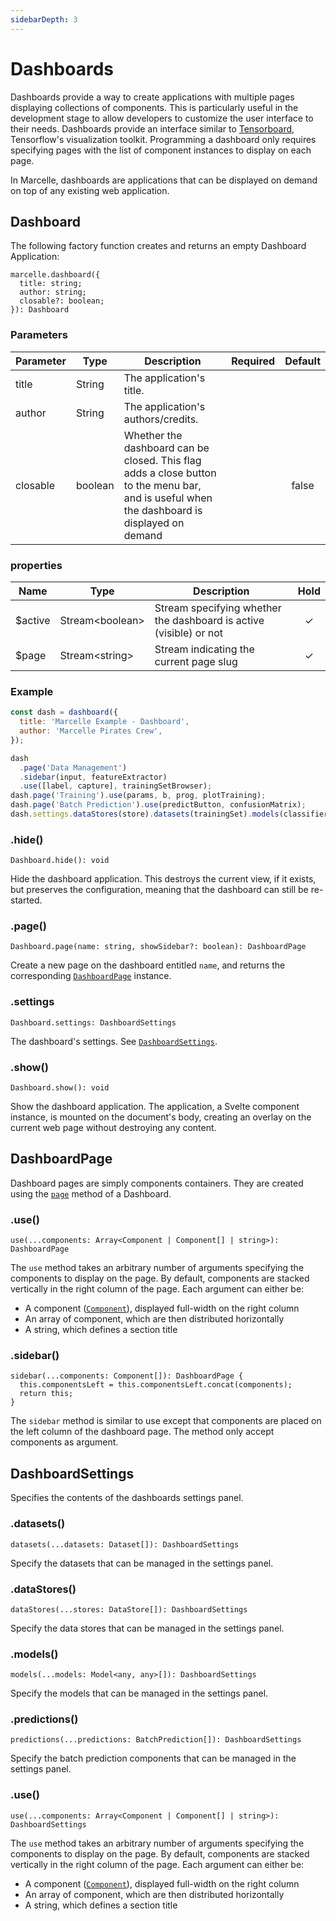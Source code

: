 ```yaml
---
sidebarDepth: 3
---
```


# Dashboards

Dashboards provide a way to create applications with multiple pages displaying collections of components. This is particularly useful in the development stage to allow developers to customize the user interface to their needs. Dashboards provide an interface similar to [Tensorboard](https://www.tensorflow.org/tensorboard), Tensorflow's visualization toolkit. Programming a dashboard only requires specifying pages with the list of component instances to display on each page.

In Marcelle, dashboards are applications that can be displayed on demand on top of any existing web application.

## Dashboard

The following factory function creates and returns an empty Dashboard Application:

```tsx
marcelle.dashboard({
  title: string;
  author: string;
  closable?: boolean;
}): Dashboard
```

### Parameters

| Parameter | Type    | Description                                                                                                                                 | Required | Default |
| --------- | ------- | ------------------------------------------------------------------------------------------------------------------------------------------- | :------: | :-----: |
| title     | String  | The application's title.                                                                                                                    |          |         |
| author    | String  | The application's authors/credits.                                                                                                          |          |         |
| closable  | boolean | Whether the dashboard can be closed. This flag adds a close button to the menu bar, and is useful when the dashboard is displayed on demand |          |  false  |

### properties

| Name     | Type              | Description                                                        | Hold |
| -------- | ----------------- | ------------------------------------------------------------------ | :--: |
| \$active | Stream\<boolean\> | Stream specifying whether the dashboard is active (visible) or not |  ✓   |
| \$page   | Stream\<string\>  | Stream indicating the current page slug                            |  ✓   |

### Example

```js
const dash = dashboard({
  title: 'Marcelle Example - Dashboard',
  author: 'Marcelle Pirates Crew',
});

dash
  .page('Data Management')
  .sidebar(input, featureExtractor)
  .use([label, capture], trainingSetBrowser);
dash.page('Training').use(params, b, prog, plotTraining);
dash.page('Batch Prediction').use(predictButton, confusionMatrix);
dash.settings.dataStores(store).datasets(trainingSet).models(classifier).predictions(batchMLP);
```

### .hide()

```tsx
Dashboard.hide(): void
```

Hide the dashboard application. This destroys the current view, if it exists, but preserves the configuration, meaning that the dashboard can still be re-started.

### .page()

```tsx
Dashboard.page(name: string, showSidebar?: boolean): DashboardPage
```

Create a new page on the dashboard entitled `name`, and returns the corresponding [`DashboardPage`](#dashboardpage) instance.

### .settings

```tsx
Dashboard.settings: DashboardSettings
```

The dashboard's settings. See [`DashboardSettings`](#dashboardsettings).

### .show()

```tsx
Dashboard.show(): void
```

Show the dashboard application. The application, a Svelte component instance, is mounted on the document's body, creating an overlay on the current web page without destroying any content.

## DashboardPage

Dashboard pages are simply components containers. They are created using the [`page`](#page) method of a Dashboard.

### .use()

```tsx
use(...components: Array<Component | Component[] | string>): DashboardPage
```

The `use` method takes an arbitrary number of arguments specifying the components to display on the page. By default, components are stacked vertically in the right column of the page. Each argument can either be:

- A component ([`Component`](/api/components/)), displayed full-width on the right column
- An array of component, which are then distributed horizontally
- A string, which defines a section title

### .sidebar()

```tsx
sidebar(...components: Component[]): DashboardPage {
  this.componentsLeft = this.componentsLeft.concat(components);
  return this;
}
```

The `sidebar` method is similar to use except that components are placed on the left column of the dashboard page. The method only accept components as argument.

## DashboardSettings

Specifies the contents of the dashboards settings panel.

### .datasets()

```tsx
datasets(...datasets: Dataset[]): DashboardSettings
```

Specify the datasets that can be managed in the settings panel.

### .dataStores()

```tsx
dataStores(...stores: DataStore[]): DashboardSettings
```

Specify the data stores that can be managed in the settings panel.

### .models()

```tsx
models(...models: Model<any, any>[]): DashboardSettings
```

Specify the models that can be managed in the settings panel.

### .predictions()

```tsx
predictions(...predictions: BatchPrediction[]): DashboardSettings
```

Specify the batch prediction components that can be managed in the settings panel.

### .use()

```tsx
use(...components: Array<Component | Component[] | string>): DashboardSettings
```

The `use` method takes an arbitrary number of arguments specifying the components to display on the page. By default, components are stacked vertically in the right column of the page. Each argument can either be:

- A component ([`Component`](/api/components/)), displayed full-width on the right column
- An array of component, which are then distributed horizontally
- A string, which defines a section title
